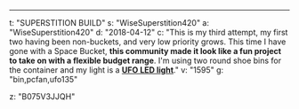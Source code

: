 ---
t: "SUPERSTITION BUILD"
s: "WiseSuperstition420"
a: "WiseSuperstition420"
d: "2018-04-12"
c: "This is my third attempt, my first two having been non-buckets, and very low priority grows. This time I have gone with a Space Bucket, <strong>this community made it look like a fun project to take on with a flexible budget range</strong>. I'm using two round shoe bins for the container and my light is a <strong><a href='https://amzn.to/36NO5zr'>UFO LED light</a></strong>."
v: "1595"
g: "bin,pcfan,ufo135"

z: "B075V3JJQH"
